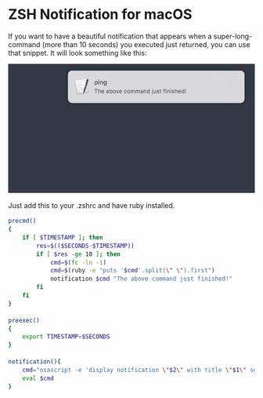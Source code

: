 # ZSH Notification for macOS

If you want to have a beautiful notification that appears when a super-long-command (more than 10 seconds) you executed just returned, you can use that snippet. It will look something like this:

![](command.png)


Just add this to your .zshrc and have ruby installed.

```bash
precmd()
{
    if [ $TIMESTAMP ]; then
        res=$(($SECONDS-$TIMESTAMP))
        if [ $res -ge 10 ]; then
            cmd=$(fc -ln -1)
            cmd=$(ruby -e "puts '$cmd'.split(\" \").first")
            notification $cmd "The above command just finished!"
        fi
    fi
}

preexec()
{
    export TIMESTAMP=$SECONDS
}

notification(){
    cmd="osascript -e 'display notification \"$2\" with title \"$1\" sound name \"Sosumi\"'"
    eval $cmd
}
```
